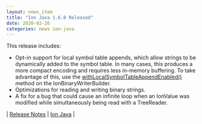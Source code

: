 ```yaml
---
layout: news_item
title: "Ion Java 1.6.0 Released"
date: 2020-02-26
categories: news ion-java
---
```

This release includes:
* Opt-in support for local symbol table appends, which allow strings to be dynamically added to the symbol table. In many cases, this produces a more compact encoding and requires less in-memory buffering. To take advantage of this, use the [withLocalSymbolTableAppendEnabled()](https://www.javadoc.io/doc/com.amazon.ion/ion-java/latest/com/amazon/ion/system/IonBinaryWriterBuilder.html) method on the IonBinaryWriterBuilder.
* Optimizations for reading and writing binary strings.
* A fix for a bug that could cause an infinite loop when an IonValue was modified while simultaneously being read with a TreeReader.

| [Release Notes](https://github.com/amzn/ion-java/releases/tag/v1.6.0)
| [Ion Java](https://github.com/amzn/ion-java) |

